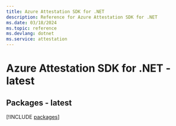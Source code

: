 ```yaml
---
title: Azure Attestation SDK for .NET
description: Reference for Azure Attestation SDK for .NET
ms.date: 03/18/2024
ms.topic: reference
ms.devlang: dotnet
ms.service: attestation
---
```

# Azure Attestation SDK for .NET - latest
## Packages - latest
[!INCLUDE [packages](attestation-index.md)]